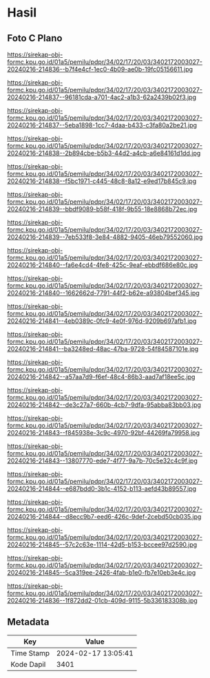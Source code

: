 # Hasil

## Foto C Plano

https://sirekap-obj-formc.kpu.go.id/01a5/pemilu/pdpr/34/02/17/20/03/3402172003027-20240216-214836--b7f4e4cf-1ec0-4b09-ae0b-19fc05156611.jpg

https://sirekap-obj-formc.kpu.go.id/01a5/pemilu/pdpr/34/02/17/20/03/3402172003027-20240216-214837--96181cda-a701-4ac2-a1b3-62a2439b02f3.jpg

https://sirekap-obj-formc.kpu.go.id/01a5/pemilu/pdpr/34/02/17/20/03/3402172003027-20240216-214837--5eba1898-1cc7-4daa-b433-c3fa80a2be21.jpg

https://sirekap-obj-formc.kpu.go.id/01a5/pemilu/pdpr/34/02/17/20/03/3402172003027-20240216-214838--2b894cbe-b5b3-44d2-a4cb-a6e84161d1dd.jpg

https://sirekap-obj-formc.kpu.go.id/01a5/pemilu/pdpr/34/02/17/20/03/3402172003027-20240216-214838--f5bc1971-c445-48c8-8a12-e9ed17b845c9.jpg

https://sirekap-obj-formc.kpu.go.id/01a5/pemilu/pdpr/34/02/17/20/03/3402172003027-20240216-214839--bbdf9089-b58f-418f-9b55-18e8868b72ec.jpg

https://sirekap-obj-formc.kpu.go.id/01a5/pemilu/pdpr/34/02/17/20/03/3402172003027-20240216-214839--7eb533f8-3e84-4882-9405-46eb79552060.jpg

https://sirekap-obj-formc.kpu.go.id/01a5/pemilu/pdpr/34/02/17/20/03/3402172003027-20240216-214840--fa6e4cd4-4fe8-425c-9eaf-ebbdf686e80c.jpg

https://sirekap-obj-formc.kpu.go.id/01a5/pemilu/pdpr/34/02/17/20/03/3402172003027-20240216-214840--1662662d-7791-44f2-b62e-a93804bef345.jpg

https://sirekap-obj-formc.kpu.go.id/01a5/pemilu/pdpr/34/02/17/20/03/3402172003027-20240216-214841--4eb0389c-0fc9-4e0f-976d-9209b697afb1.jpg

https://sirekap-obj-formc.kpu.go.id/01a5/pemilu/pdpr/34/02/17/20/03/3402172003027-20240216-214841--ba3248ed-48ac-47ba-9728-54f84587101e.jpg

https://sirekap-obj-formc.kpu.go.id/01a5/pemilu/pdpr/34/02/17/20/03/3402172003027-20240216-214842--a57aa7d9-f6ef-48c4-86b3-aad7af18ee5c.jpg

https://sirekap-obj-formc.kpu.go.id/01a5/pemilu/pdpr/34/02/17/20/03/3402172003027-20240216-214842--de3c27a7-660b-4cb7-9dfa-95abba83bb03.jpg

https://sirekap-obj-formc.kpu.go.id/01a5/pemilu/pdpr/34/02/17/20/03/3402172003027-20240216-214843--f845938e-3c9c-4970-92bf-44269fa79958.jpg

https://sirekap-obj-formc.kpu.go.id/01a5/pemilu/pdpr/34/02/17/20/03/3402172003027-20240216-214843--13807770-ede7-4f77-9a7b-70c5e32c4c9f.jpg

https://sirekap-obj-formc.kpu.go.id/01a5/pemilu/pdpr/34/02/17/20/03/3402172003027-20240216-214844--e687bdd0-3b1c-4152-b113-aefd43b89557.jpg

https://sirekap-obj-formc.kpu.go.id/01a5/pemilu/pdpr/34/02/17/20/03/3402172003027-20240216-214844--d8ecc9b7-eed6-426c-9def-2cebd50cb035.jpg

https://sirekap-obj-formc.kpu.go.id/01a5/pemilu/pdpr/34/02/17/20/03/3402172003027-20240216-214845--57c2c63e-1114-42d5-b153-bccee97d2590.jpg

https://sirekap-obj-formc.kpu.go.id/01a5/pemilu/pdpr/34/02/17/20/03/3402172003027-20240216-214845--5ca319ee-2426-4fab-b1e0-fb7e10eb3e4c.jpg

https://sirekap-obj-formc.kpu.go.id/01a5/pemilu/pdpr/34/02/17/20/03/3402172003027-20240216-214836--1f872dd2-01cb-409d-9115-5b336183308b.jpg


## Metadata

| Key        | Value               |
| ---------- | ------------------- |
| Time Stamp | 2024-02-17 13:05:41 |
| Kode Dapil | 3401                |



